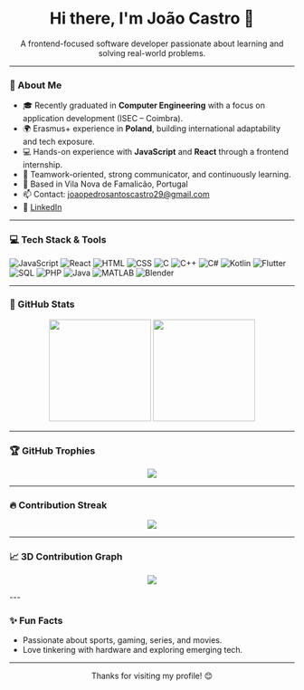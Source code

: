 
<!--
**JayOC29/JayOC29** is a ✨ _special_ ✨ repository because its `README.md` (this file) appears on your GitHub profile.

Here are some ideas to get you started:

- 🔭 I’m currently working on ...
- 🌱 I’m currently learning ...
- 👯 I’m looking to collaborate on ...
- 🤔 I’m looking for help with ...
- 💬 Ask me about ...
- 📫 How to reach me: ...
- 😄 Pronouns: ...
- ⚡ Fun fact: ...
-->
<h1 align="center">Hi there, I'm João Castro 👋</h1>
<p align="center">
  A frontend-focused software developer passionate about learning and solving real-world problems.
</p>

---

### 🧠 About Me

- 🎓 Recently graduated in **Computer Engineering** with a focus on application development (ISEC – Coimbra).
- 🌍 Erasmus+ experience in **Poland**, building international adaptability and tech exposure.
- 💻 Hands-on experience with **JavaScript** and **React** through a frontend internship.
- 🤝 Teamwork-oriented, strong communicator, and continuously learning.
- 📍 Based in Vila Nova de Famalicão, Portugal  
- 📫 Contact: joaopedrosantoscastro29@gmail.com  
- 🔗 [LinkedIn](https://www.linkedin.com/in/jo%C3%A3o-castro-482798255/)

---

### 💻 Tech Stack & Tools

![JavaScript](https://img.shields.io/badge/-JavaScript-05122A?style=flat&logo=javascript)
![React](https://img.shields.io/badge/-React-05122A?style=flat&logo=react)
![HTML](https://img.shields.io/badge/-HTML5-05122A?style=flat&logo=html5)
![CSS](https://img.shields.io/badge/-CSS3-05122A?style=flat&logo=css3)
![C](https://img.shields.io/badge/-C-05122A?style=flat&logo=c)
![C++](https://img.shields.io/badge/-C++-05122A?style=flat&logo=cplusplus)
![C#](https://img.shields.io/badge/-CSharp-05122A?style=flat&logo=csharp)
![Kotlin](https://img.shields.io/badge/-Kotlin-05122A?style=flat&logo=kotlin)
![Flutter](https://img.shields.io/badge/-Flutter-05122A?style=flat&logo=flutter)
![SQL](https://img.shields.io/badge/-SQL-05122A?style=flat&logo=mysql)
![PHP](https://img.shields.io/badge/-PHP-05122A?style=flat&logo=php)
![Java](https://img.shields.io/badge/-Java-05122A?style=flat&logo=java)
![MATLAB](https://img.shields.io/badge/-MATLAB-05122A?style=flat)
![Blender](https://img.shields.io/badge/-Blender-05122A?style=flat&logo=blender)

---

### 🚀 GitHub Stats

<p align="center">
  <img height="180em" src="https://github-readme-stats.vercel.app/api?username=JayOC29&show_icons=true&theme=tokyonight" />
  <img height="180em" src="https://github-readme-stats.vercel.app/api/top-langs/?username=JayOC29&layout=compact&theme=tokyonight" />
</p>

---

### 🏆 GitHub Trophies

<p align="center">
  <img src="https://github-profile-trophy.vercel.app/?username=JayOC29&theme=onedark" />
</p>

---

### 🔥 Contribution Streak

<p align="center">
  <img src="https://github-readme-streak-stats.herokuapp.com/?user=JayOC29&theme=tokyonight" />
</p>

---

### 📈 3D Contribution Graph
<!--
<p align="center">
  <a href="https://github-contributions.vercel.app/?username=JayOC29">
    <img src="https://github-contributions.vercel.app/api?username=JayOC29" />
  </a>
</p>
-->
<p align="center">
  <img src="[https://raw.githubusercontent.com/JayOC29/profile-3d-contrib/main/profile-night-rainbow.svg](https://raw.githubusercontent.com/JayOC29/JayOC29/d6bf798afdaa3dc7c2d38c8e1df111f5137ff288/profile-3d-contrib/profile-night-green.svg)" />
</p>
---

### ✨ Fun Facts

- Passionate about sports, gaming, series, and movies.
- Love tinkering with hardware and exploring emerging tech.

---

<p align="center">Thanks for visiting my profile! 😊</p>
